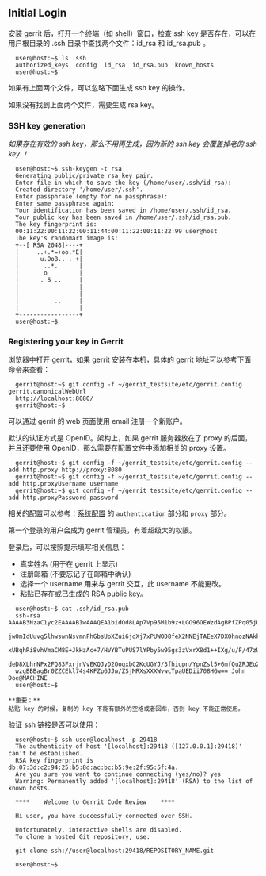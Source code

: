 ## Initial Login

安装 gerrit 后，打开一个终端（如 shell）窗口，检查 ssh key 是否存在，可以在用户根目录的 .ssh 目录中查找两个文件：id_rsa 和 id_rsa.pub 。

```
  user@host:~$ ls .ssh
  authorized_keys  config  id_rsa  id_rsa.pub  known_hosts
  user@host:~$
```

如果有上面两个文件，可以忽略下面生成 ssh key 的操作。

如果没有找到上面两个文件，需要生成 rsa key。

### SSH key generation

*如果存在有效的 ssh key，那么不用再生成，因为新的 ssh key 会覆盖掉老的 ssh key ！*

```
  user@host:~$ ssh-keygen -t rsa
  Generating public/private rsa key pair.
  Enter file in which to save the key (/home/user/.ssh/id_rsa):
  Created directory '/home/user/.ssh'.
  Enter passphrase (empty for no passphrase):
  Enter same passphrase again:
  Your identification has been saved in /home/user/.ssh/id_rsa.
  Your public key has been saved in /home/user/.ssh/id_rsa.pub.
  The key fingerprint is:
  00:11:22:00:11:22:00:11:44:00:11:22:00:11:22:99 user@host
  The key's randomart image is:
  +--[ RSA 2048]----+
  |     ..+.*=+oo.*E|
  |      u.OoB.. . +|
  |       ..*.      |
  |       o         |
  |      . S ..     |
  |                 |
  |                 |
  |          ..     |
  |                 |
  +-----------------+
  user@host:~$
```

### Registering your key in Gerrit

浏览器中打开 gerrit，如果 gerrit 安装在本机，具体的 gerrit 地址可以参考下面命令来查看：

```
  gerrit@host:~$ git config -f ~/gerrit_testsite/etc/gerrit.config gerrit.canonicalWebUrl
  http://localhost:8080/
  gerrit@host:~$
```

可以通过 gerrit 的 web 页面使用 email 注册一个新账户。

默认的认证方式是 OpenID。架构上，如果 gerrit 服务器放在了 proxy 的后面，并且还要使用 OpenID，那么需要在配置文件中添加相关的 proxy 设置。

```
  gerrit@host:~$ git config -f ~/gerrit_testsite/etc/gerrit.config --add http.proxy http://proxy:8080
  gerrit@host:~$ git config -f ~/gerrit_testsite/etc/gerrit.config --add http.proxyUsername username
  gerrit@host:~$ git config -f ~/gerrit_testsite/etc/gerrit.config --add http.proxyPassword password
```

相关的配置可以参考：[系统配置](config-gerrit.md) 的 `authentication` 部分和 `proxy` 部分。

第一个登录的用户会成为 gerrit 管理员，有着超级大的权限。

登录后，可以按照提示填写相关信息：

* 真实姓名 (用于在 gerrit 上显示)
* 注册邮箱 (不要忘记了在邮箱中确认)
* 选择一个 username 用来与 gerrit 交互，此 username 不能更改。
* 粘贴已存在或已生成的 RSA public key。

```
  user@host:~$ cat .ssh/id_rsa.pub
  ssh-rsa AAAAB3NzaC1yc2EAAAABIwAAAQEA1bidOd8LAp7Vp95M1b9z+LGO96OEWzdAgBPfZPq05jUh
  jw0mIdUuvg5lhwswnNsvmnFhGbsUoXZui6jdXj7xPUWOD8feX2NNEjTAEeX7DXOhnozNAkk/Z98WUV2B
  xUBqhRi8vhVmaCM8E+JkHzAc+7/HVYBTuPUS7lYPby5w95gs3zVxrX8d1++IXg/u/F/47zUxhdaELMw2
  deD8XLhrNPx2FQ83FxrjnVvEKQJyD2OoqxbC2KcUGYJ/3fhiupn/YpnZsl5+6mfQuZRJEoZ/FH2n4DEH
  wzgBBBagBr0ZZCEkl74s4KFZp6JJw/ZSjMRXsXXXWvwcTpaUEDii708HGw== John Doe@MACHINE
  user@host:~$
```

```
**重要：**
粘贴 key 的时候，复制的 key 不能有额外的空格或者回车，否则 key 不能正常使用。
```

验证 ssh 链接是否可以使用：

```
  user@host:~$ ssh user@localhost -p 29418
  The authenticity of host '[localhost]:29418 ([127.0.0.1]:29418)' can't be established.
  RSA key fingerprint is db:07:3d:c2:94:25:b5:8d:ac:bc:b5:9e:2f:95:5f:4a.
  Are you sure you want to continue connecting (yes/no)? yes
  Warning: Permanently added '[localhost]:29418' (RSA) to the list of known hosts.

  ****    Welcome to Gerrit Code Review    ****

  Hi user, you have successfully connected over SSH.

  Unfortunately, interactive shells are disabled.
  To clone a hosted Git repository, use:

  git clone ssh://user@localhost:29418/REPOSITORY_NAME.git

  user@host:~$
```

